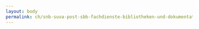 ```yaml
---
layout: body
permalink: ch/snb-suva-post-sbb-fachdienste-bibliotheken-und-dokumentationsstellen-dokumentationsstelle-fuer-die-gleichstellung-von-frau-und-mann/
---
```


